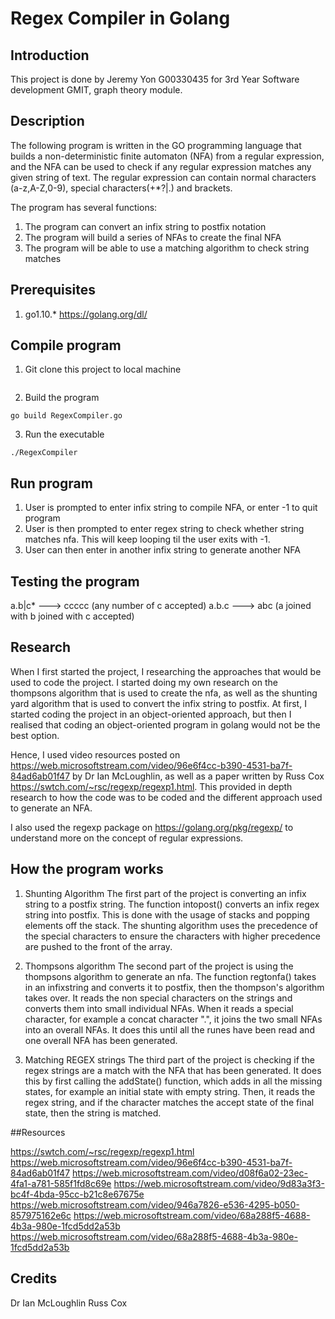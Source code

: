 # Regex Compiler in Golang

## Introduction

This project is done by Jeremy Yon G00330435 for 3rd Year Software development GMIT, graph theory module.

## Description

The following program is written in the GO programming language that builds a non-deterministic finite automaton (NFA) from a regular expression, and the NFA can be used to check if any regular expression matches any given string of text. The regular expression can contain normal characters (a-z,A-Z,0-9), special characters(+*?|.) and brackets. 

The program has several functions:
1. The program can convert an infix string to postfix notation
2. The program will build a series of NFAs to create the final NFA
3. The program will be able to use a matching algorithm to check string matches

## Prerequisites

1. go1.10.* https://golang.org/dl/

## Compile program

1. Git clone this project to local machine
```git clone https://github.com/yonjeremy/graph-theory-project/blob/master/README.md
```

2. Build the program
```
go build RegexCompiler.go
```

3. Run the executable
```
./RegexCompiler
```

## Run program

1. User is prompted to enter infix string to compile NFA, or enter -1 to quit program
2. User is then prompted to enter regex string to check whether string matches nfa. This will keep looping til the user exits with -1.
3. User can then enter in another infix string to generate another NFA

## Testing the program
a.b|c* --->  ccccc (any number of c accepted)
a.b.c ---> abc (a joined with b joined with c accepted) 
## Research

When I first started the project, I researching the approaches that would be used to code the project. I started doing my own research on the thompsons algorithm that is used to create the nfa, as well as the shunting yard algorithm that is used to convert the infix string to postfix. At first, I started coding the project in an object-oriented approach, but then I realised that coding an object-oriented program in golang would not be the best option.

Hence, I used video resources posted on https://web.microsoftstream.com/video/96e6f4cc-b390-4531-ba7f-84ad6ab01f47 by Dr Ian McLoughlin, as well as a paper written by Russ Cox https://swtch.com/~rsc/regexp/regexp1.html. This provided in depth research to how the code was to be coded and the different approach used to generate an NFA. 

I also used the regexp package on https://golang.org/pkg/regexp/ to understand more on the concept of regular expressions.

## How the program works

1. Shunting Algorithm
The first part of the project is converting an infix string to a postfix string. The function intopost() converts an infix regex string into postfix. This is done with the usage of stacks and popping elements off the stack. The shunting algorithm uses the precedence of the special characters to ensure the characters with higher precedence are pushed to the front of the array.

2. Thompsons algorithm
The second part of the project is using the thompsons algorithm to generate an nfa. The function regtonfa() takes in an infixstring and converts it to postfix, then the thompson's algorithm takes over. It reads the non special characters on the strings and converts them into small individual NFAs. When it reads a special character, for example a concat character ".", it joins the two small NFAs into an overall NFAs. It does this until all the runes have been read and one overall NFA has been generated.

3. Matching REGEX strings
The third part of the project is checking if the regex strings are a match with the NFA that has been generated. It does this by first calling the addState() function, which adds in all the missing states, for example an initial state with empty string. Then, it reads the regex string, and if the character matches the accept state of the final state, then the string is matched.

##Resources

https://swtch.com/~rsc/regexp/regexp1.html
https://web.microsoftstream.com/video/96e6f4cc-b390-4531-ba7f-84ad6ab01f47
https://web.microsoftstream.com/video/d08f6a02-23ec-4fa1-a781-585f1fd8c69e
https://web.microsoftstream.com/video/9d83a3f3-bc4f-4bda-95cc-b21c8e67675e
https://web.microsoftstream.com/video/946a7826-e536-4295-b050-857975162e6c
https://web.microsoftstream.com/video/68a288f5-4688-4b3a-980e-1fcd5dd2a53b
https://web.microsoftstream.com/video/68a288f5-4688-4b3a-980e-1fcd5dd2a53b

## Credits

Dr Ian McLoughlin
Russ Cox
